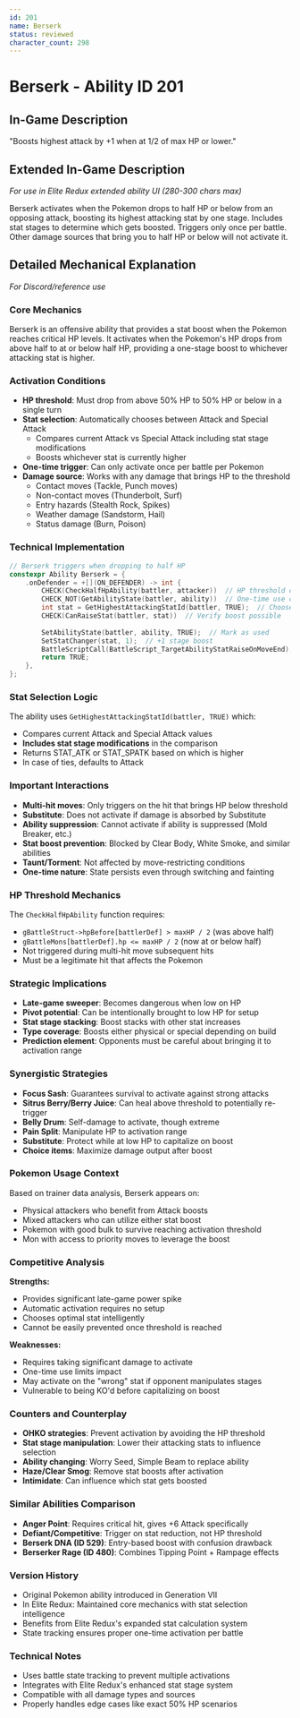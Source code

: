 ```yaml
---
id: 201
name: Berserk
status: reviewed
character_count: 298
---
```


# Berserk - Ability ID 201

## In-Game Description
"Boosts highest attack by +1 when at 1/2 of max HP or lower."

## Extended In-Game Description
*For use in Elite Redux extended ability UI (280-300 chars max)*

Berserk activates when the Pokemon drops to half HP or below from an opposing attack, boosting its highest attacking stat by one stage. Includes stat stages to determine which gets boosted. Triggers only once per battle. Other damage sources that bring you to half HP or below will not activate it.

## Detailed Mechanical Explanation
*For Discord/reference use*

### Core Mechanics
Berserk is an offensive ability that provides a stat boost when the Pokemon reaches critical HP levels. It activates when the Pokemon's HP drops from above half to at or below half HP, providing a one-stage boost to whichever attacking stat is higher.

### Activation Conditions
- **HP threshold**: Must drop from above 50% HP to 50% HP or below in a single turn
- **Stat selection**: Automatically chooses between Attack and Special Attack
  - Compares current Attack vs Special Attack including stat stage modifications
  - Boosts whichever stat is currently higher
- **One-time trigger**: Can only activate once per battle per Pokemon
- **Damage source**: Works with any damage that brings HP to the threshold
  - Contact moves (Tackle, Punch moves)
  - Non-contact moves (Thunderbolt, Surf)
  - Entry hazards (Stealth Rock, Spikes)
  - Weather damage (Sandstorm, Hail)
  - Status damage (Burn, Poison)

### Technical Implementation
```c
// Berserk triggers when dropping to half HP
constexpr Ability Berserk = {
    .onDefender = +[](ON_DEFENDER) -> int {
        CHECK(CheckHalfHpAbility(battler, attacker))  // HP threshold check
        CHECK_NOT(GetAbilityState(battler, ability))  // One-time use check
        int stat = GetHighestAttackingStatId(battler, TRUE);  // Choose stat
        CHECK(CanRaiseStat(battler, stat))  // Verify boost possible
        
        SetAbilityState(battler, ability, TRUE);  // Mark as used
        SetStatChanger(stat, 1);  // +1 stage boost
        BattleScriptCall(BattleScript_TargetAbilityStatRaiseOnMoveEnd);
        return TRUE;
    },
};
```

### Stat Selection Logic
The ability uses `GetHighestAttackingStatId(battler, TRUE)` which:
- Compares current Attack and Special Attack values
- **Includes stat stage modifications** in the comparison
- Returns STAT_ATK or STAT_SPATK based on which is higher
- In case of ties, defaults to Attack

### Important Interactions
- **Multi-hit moves**: Only triggers on the hit that brings HP below threshold
- **Substitute**: Does not activate if damage is absorbed by Substitute
- **Ability suppression**: Cannot activate if ability is suppressed (Mold Breaker, etc.)
- **Stat boost prevention**: Blocked by Clear Body, White Smoke, and similar abilities
- **Taunt/Torment**: Not affected by move-restricting conditions
- **One-time nature**: State persists even through switching and fainting

### HP Threshold Mechanics
The `CheckHalfHpAbility` function requires:
- `gBattleStruct->hpBefore[battlerDef] > maxHP / 2` (was above half)
- `gBattleMons[battlerDef].hp <= maxHP / 2` (now at or below half)
- Not triggered during multi-hit move subsequent hits
- Must be a legitimate hit that affects the Pokemon

### Strategic Implications
- **Late-game sweeper**: Becomes dangerous when low on HP
- **Pivot potential**: Can be intentionally brought to low HP for setup
- **Stat stage stacking**: Boost stacks with other stat increases
- **Type coverage**: Boosts either physical or special depending on build
- **Prediction element**: Opponents must be careful about bringing it to activation range

### Synergistic Strategies
- **Focus Sash**: Guarantees survival to activate against strong attacks
- **Sitrus Berry/Berry Juice**: Can heal above threshold to potentially re-trigger
- **Belly Drum**: Self-damage to activate, though extreme
- **Pain Split**: Manipulate HP to activation range
- **Substitute**: Protect while at low HP to capitalize on boost
- **Choice items**: Maximize damage output after boost

### Pokemon Usage Context
Based on trainer data analysis, Berserk appears on:
- Physical attackers who benefit from Attack boosts
- Mixed attackers who can utilize either stat boost
- Pokemon with good bulk to survive reaching activation threshold
- Mon with access to priority moves to leverage the boost

### Competitive Analysis
**Strengths:**
- Provides significant late-game power spike
- Automatic activation requires no setup
- Chooses optimal stat intelligently
- Cannot be easily prevented once threshold is reached

**Weaknesses:**
- Requires taking significant damage to activate
- One-time use limits impact
- May activate on the "wrong" stat if opponent manipulates stages
- Vulnerable to being KO'd before capitalizing on boost

### Counters and Counterplay
- **OHKO strategies**: Prevent activation by avoiding the HP threshold
- **Stat stage manipulation**: Lower their attacking stats to influence selection
- **Ability changing**: Worry Seed, Simple Beam to replace ability
- **Haze/Clear Smog**: Remove stat boosts after activation
- **Intimidate**: Can influence which stat gets boosted

### Similar Abilities Comparison
- **Anger Point**: Requires critical hit, gives +6 Attack specifically
- **Defiant/Competitive**: Trigger on stat reduction, not HP threshold
- **Berserk DNA (ID 529)**: Entry-based boost with confusion drawback
- **Berserker Rage (ID 480)**: Combines Tipping Point + Rampage effects

### Version History
- Original Pokemon ability introduced in Generation VII
- In Elite Redux: Maintained core mechanics with stat selection intelligence
- Benefits from Elite Redux's expanded stat calculation system
- State tracking ensures proper one-time activation per battle

### Technical Notes
- Uses battle state tracking to prevent multiple activations
- Integrates with Elite Redux's enhanced stat stage system
- Compatible with all damage types and sources
- Properly handles edge cases like exact 50% HP scenarios